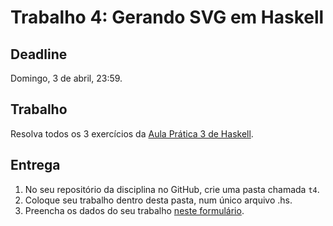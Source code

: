 # Trabalho 4: Gerando SVG em Haskell

## Deadline

Domingo, 3 de abril, 23:59.

## Trabalho

Resolva todos os 3 exercícios da [Aula Prática 3 de Haskell](../../praticas/haskell3).

## Entrega

 1. No seu repositório da disciplina no GitHub, crie uma pasta chamada `t4`.
 2. Coloque seu trabalho dentro desta pasta, num único arquivo .hs.
 3. Preencha os dados do seu trabalho [neste formulário](https://docs.google.com/forms/d/1DsRz-RBcHW-1FfFHSGZ9Ac2clkcuT0_Ips99rriXFkE/viewform?fbzx=1355909539722969958).
  
